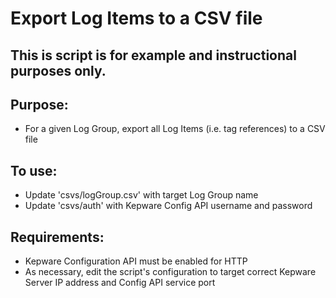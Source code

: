 # Export Log Items to a CSV file

## This is script is for example and instructional purposes only.

## Purpose: 
- For a given Log Group, export all Log Items (i.e. tag references) to a CSV file

## To use:
- Update 'csvs/logGroup.csv' with target Log Group name
- Update 'csvs/auth' with Kepware Config API username and password

## Requirements: 
- Kepware Configuration API must be enabled for HTTP 
- As necessary, edit the script's configuration to target correct Kepware Server IP address and Config API service port 
